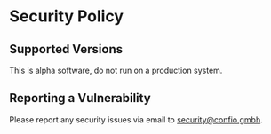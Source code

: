 # Security Policy

## Supported Versions

This is alpha software, do not run on a production system.


## Reporting a Vulnerability

Please report any security issues via email to [security@confio.gmbh](mailto:security@confio.gmbh). 
